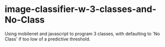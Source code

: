 # image-classifier-w-3-classes-and-No-Class
Using mobilenet and javascript to program 3 classes, with defaulting to 'No Class' if too low of a predictive threshold.
